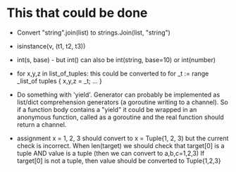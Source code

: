 # This that could be done

- Convert "string".join(list) to strings.Join(list, "string")

- isinstance(v, (t1, t2, t3))

- int(s, base) - but int() can also be int(string, base=10) or int(number)

- for x,y,z in list_of_tuples: this could be converted to for _t := range _list_of tuples { x,y,z = _t; ... }

- Do something with 'yield'. Generator can probably be implemented as list/dict comprehension generators 
    (a goroutine writing to a channel). So if a function body contains a "yield" it could be wrapped in
    an anonymous function, called as a goroutine and the real function should return a channel.

- assignment x = 1, 2, 3 should convert to x = Tuple{1, 2, 3) but the current check is incorrect.
    When len(target) we should check that target[0] is a tuple AND value is a tuple (then we can convert to a,b,c=1,2,3)
    If target[0] is not a tuple, then value should be converted to Tuple{1,2,3}
